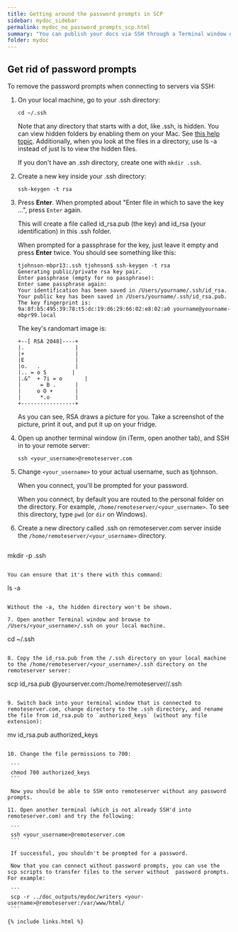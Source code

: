 ```yaml
---
title: Getting around the password prompts in SCP
sidebar: mydoc_sidebar
permalink: mydoc_no_password_prompts_scp.html
summary: "You can publish your docs via SSH through a Terminal window or more likely, via a shell script that you simply execute as part of the publishing process. However, you will be prompted for your password with each file transfer unless you configure passwordless SSH. The basic process for setting up password less SSH is to create a key on your own machine that you also transfer to the remote machine. When you use the SCP command, the remote machine checks that you have the authorized key and allows access without a password prompt."
folder: mydoc
---
```


## Get rid of password prompts


To remove the password prompts when connecting to servers via SSH:

1. On your local machine, go to your .ssh directory:

   ```
   cd ~/.ssh
   ```

   Note that any directory that starts with a dot, like .ssh, is hidden. You can view hidden folders by enabling them on your Mac. See [this help topic](http://ianlunn.co.uk/articles/quickly-showhide-hidden-files-mac-os-x-mavericks/). Additionally, when you look at the files in a directory, use ls -a instead of just ls to view the hidden files.

   If you don't have an .ssh directory, create one with `mkdir .ssh`.

2. Create a new key inside your .ssh directory:

   ```
   ssh-keygen -t rsa
   ```

3. Press **Enter**. When prompted about "Enter file in which to save the key ...", press ```Enter``` again.

   This will create a file called id_rsa.pub (the key) and id_rsa (your identification) in this .ssh folder.

   When prompted for a passphrase for the key, just leave it empty and press **Enter** twice. You should see something like this:

   ```   
   tjohnson-mbpr13:.ssh tjohnson$ ssh-keygen -t rsa
   Generating public/private rsa key pair.
   Enter passphrase (empty for no passphrase):
   Enter same passphrase again:
   Your identification has been saved in /Users/yourname/.ssh/id_rsa.
   Your public key has been saved in /Users/yourname/.ssh/id_rsa.pub.
   The key fingerprint is:
   9a:8f:b5:495:39:78:t5:dc:19:d6:29:66:02:e8:02:a0 yourname@yourname-mbpr99.local
   ```

   The key's randomart image is:

   ```
   +--[ RSA 2048]----+
   |.                |
   |+                |
   |E                |
   |o.   .           |
   |.. = o S        |
   |.&^  + 7i = o       |
   |      = B .      |
   |     o O +       |
   |      *.o        |
   +-----------------+
   ```

   As you can see, RSA draws a picture for you. Take a screenshot of the picture, print it out, and put it up on your fridge.

4. Open up another terminal window (in iTerm, open another tab), and SSH in to your remote server:

   ```
   ssh <your_username>@remoteserver.com
   ```

5. Change `<your_username>` to your actual username, such as tjohnson.

   When you connect, you'll be prompted for your password.

   When you connect, by default you are routed to the personal folder on the directory. For example, `/home/remoteserver/<your_username>`. To see this directory, type `pwd` (or `dir` on Windows).

6. Create a new directory called .ssh on remoteserver.com server inside the `/home/remoteserver/<your_username>` directory.

   ```
  mkdir -p .ssh
   ```

   You can ensure that it's there with this command:

   ```
   ls -a
   ```

   Without the -a, the hidden directory won't be shown.

7. Open another Terminal window and browse to /Users/<your_username>/.ssh on your local machine.

   ```
   cd ~/.ssh
   ```

8. Copy the id_rsa.pub from the /.ssh directory on your local machine to the /home/remoteserver/<your_username>/.ssh directory on the remoteserver server:

   ```
   scp id_rsa.pub <your-username>@yourserver.com:/home/remoteserver/<your-username>/.ssh
   ```

9. Switch back into your terminal window that is connected to remoteserver.com, change directory to the .ssh directory, and rename the file from id_rsa.pub to `authorized_keys` (without any file extension):

   ```
   mv id_rsa.pub authorized_keys
   ```

10. Change the file permissions to 700:

    ```
    chmod 700 authorized_keys
    ```

    Now you should be able to SSH onto remoteserver without any password prompts.

11. Open another terminal (which is not already SSH'd into remoteserver.com) and try the following:

    ```
    ssh <your_username>@remoteserver.com
    ```

    If successful, you shouldn't be prompted for a password.

    Now that you can connect without password prompts, you can use the scp scripts to transfer files to the server without  password prompts. For example:

    ```
    scp -r ../doc_outputs/mydoc/writers <your-username>@remoteserver:/var/www/html/
    ```

{% include links.html %}
